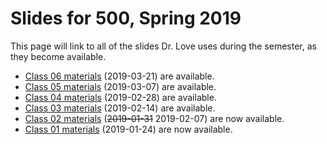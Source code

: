 # Slides for 500, Spring 2019

This page will link to all of the slides Dr. Love uses during the semester, as they become available.

- [Class 06 materials](https://github.com/THOMASELOVE/2019-500/tree/master/slides/class06) (2019-03-21) are available.
- [Class 05 materials](https://github.com/THOMASELOVE/2019-500/tree/master/slides/class05) (2019-03-07) are available.
- [Class 04 materials](https://github.com/THOMASELOVE/2019-500/tree/master/slides/class04) (2019-02-28) are available.
- [Class 03 materials](https://github.com/THOMASELOVE/2019-500/tree/master/slides/class03) (2019-02-14) are available.
- [Class 02 materials](https://github.com/THOMASELOVE/2019-500/tree/master/slides/class02) (~~2019-01-31~~ 2019-02-07) are now available.
- [Class 01 materials](https://github.com/THOMASELOVE/2019-500/tree/master/slides/class01) (2019-01-24) are now available.
